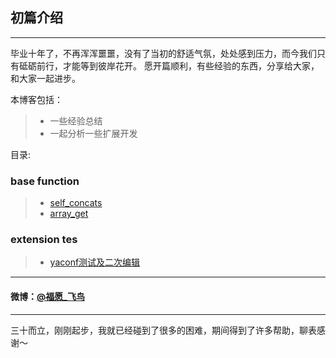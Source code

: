 ## 初篇介绍

----
毕业十年了，不再浑浑噩噩，没有了当初的舒适气氛，处处感到压力，而今我们只有砥砺前行，才能等到彼岸花开。
愿开篇顺利，有些经验的东西，分享给大家，和大家一起进步。

本博客包括：

>* 一些经验总结
>* 一起分析一些扩展开发

目录:

### base function
>* [ self_concats ](https://netbird.github.io/array/self_concats)
>* [ array_get ](https://netbird.github.io/array/array_get)

### extension tes
>* [ yaconf测试及二次编辑 ](https://netbird.github.io/extend/yaconf)

---
#### 微博：[@福愿_飞鸟](https://weibo.com/teacherbird/home?wvr=5)

---

三十而立，刚刚起步，我就已经碰到了很多的困难，期间得到了许多帮助，聊表感谢～
